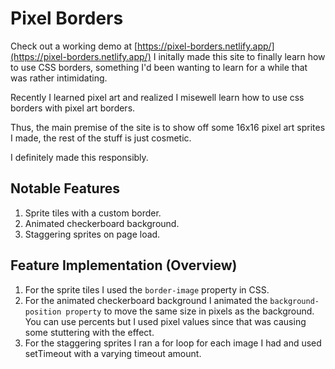 # Pixel Borders
Check out a working demo at [https://pixel-borders.netlify.app/](https://pixel-borders.netlify.app/)
I initally made this site to finally learn how to use CSS borders, something I'd been wanting to learn for a while that was rather intimidating.

Recently I learned pixel art and realized I misewell learn how to use css borders with pixel art borders.

Thus, the main premise of the site is to show off some 16x16 pixel art sprites I made, the rest of the stuff is just cosmetic.

I definitely made this responsibly.

## Notable Features
1. Sprite tiles with a custom border.
2. Animated checkerboard background.
3. Staggering sprites on page load.

## Feature Implementation (Overview)
1. For the sprite tiles I used the `border-image` property in CSS.
2. For the animated checkerboard background I animated the `background-position property` to move the same size in pixels as the background. You can use percents but I used pixel values since that was causing some stuttering with the effect.
3. For the staggering sprites I ran a for loop for each image I had and used setTimeout with a varying timeout amount.